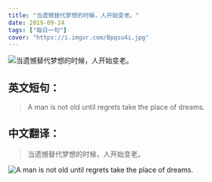 ```yaml
---
title: "当遗憾替代梦想的时候，人开始变老。"
date: 2019-09-24
tags: ["每日一句"]
cover: "https://i.imgur.com/Bpqsu4i.jpg"
---
```


![当遗憾替代梦想的时候，人开始变老。](https://i.imgur.com/ARNyY3v.jpg)

## 英文短句：
> A man is not old until regrets take the place of dreams.

<!--more-->

## 中文翻译：
> 当遗憾替代梦想的时候，人开始变老。

![A man is not old until regrets take the place of dreams.](https://i.imgur.com/STSJVsQ.jpg)

